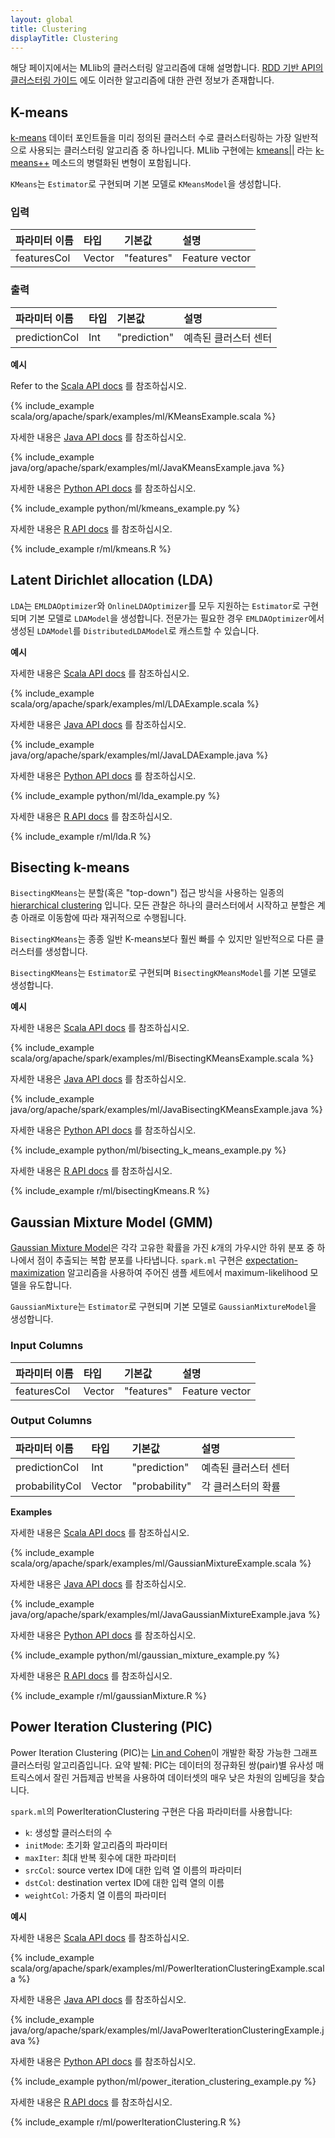 ```yaml
---
layout: global
title: Clustering
displayTitle: Clustering
---
```


해당 페이지에서는 MLlib의 클러스터링 알고리즘에 대해 설명합니다.
[RDD 기반 API의 클러스터링 가이드](mllib-clustering.html) 에도 이러한 알고리즘에 대한 관련 정보가 존재합니다.


## K-means

[k-means](http://en.wikipedia.org/wiki/K-means_clustering) 데이터 포인트들을 미리 정의된 클러스터 수로 클러스터링하는
가장 일반적으로 사용되는 클러스터링 알고리즘 중 하나입니다.
MLlib 구현에는 [kmeans||](http://theory.stanford.edu/~sergei/papers/vldb12-kmpar.pdf) 라는 [k-means++](http://en.wikipedia.org/wiki/K-means%2B%2B) 메소드의 병렬화된 변형이 포함됩니다.


`KMeans`는 `Estimator`로 구현되며 기본 모델로 `KMeansModel`을 생성합니다.

### 입력

<table class="table">
  <thead>
    <tr>
      <th align="left">파라미터 이름</th>
      <th align="left">타입</th>
      <th align="left">기본값</th>
      <th align="left">설명</th>
    </tr>
  </thead>
  <tbody>
    <tr>
      <td>featuresCol</td>
      <td>Vector</td>
      <td>"features"</td>
      <td>Feature vector</td>
    </tr>
  </tbody>
</table>

### 출력

<table class="table">
  <thead>
    <tr>
      <th align="left">파라미터 이름</th>
      <th align="left">타입</th>
      <th align="left">기본값</th>
      <th align="left">설명</th>
    </tr>
  </thead>
  <tbody>
    <tr>
      <td>predictionCol</td>
      <td>Int</td>
      <td>"prediction"</td>
      <td>예측된 클러스터 센터</td>
    </tr>
  </tbody>
</table>

**예시**

<div class="codetabs">

<div data-lang="scala" markdown="1">

Refer to the [Scala API docs](api/scala/org/apache/spark/ml/clustering/KMeans.html) 를 참조하십시오.

{% include_example scala/org/apache/spark/examples/ml/KMeansExample.scala %}
</div>

<div data-lang="java" markdown="1">

자세한 내용은 [Java API docs](api/java/org/apache/spark/ml/clustering/KMeans.html) 를 참조하십시오.

{% include_example java/org/apache/spark/examples/ml/JavaKMeansExample.java %}
</div>

<div data-lang="python" markdown="1">

자세한 내용은 [Python API docs](api/python/reference/api/pyspark.ml.clustering.KMeans.html) 를 참조하십시오.

{% include_example python/ml/kmeans_example.py %}
</div>

<div data-lang="r" markdown="1">

자세한 내용은 [R API docs](api/R/spark.kmeans.html) 를 참조하십시오.

{% include_example r/ml/kmeans.R %}
</div>

</div>

## Latent Dirichlet allocation (LDA)

`LDA`는 `EMLDAOptimizer`와 `OnlineLDAOptimizer`를 모두 지원하는 `Estimator`로 구현되며
기본 모델로 `LDAModel`을 생성합니다. 전문가는 필요한 경우 `EMLDAOptimizer`에서 생성된 `LDAModel`를
`DistributedLDAModel`로 캐스트할 수 있습니다.


**예시**

<div class="codetabs">

<div data-lang="scala" markdown="1">

자세한 내용은 [Scala API docs](api/scala/org/apache/spark/ml/clustering/LDA.html) 를 참조하십시오.

{% include_example scala/org/apache/spark/examples/ml/LDAExample.scala %}
</div>

<div data-lang="java" markdown="1">

자세한 내용은 [Java API docs](api/java/org/apache/spark/ml/clustering/LDA.html) 를 참조하십시오.

{% include_example java/org/apache/spark/examples/ml/JavaLDAExample.java %}
</div>

<div data-lang="python" markdown="1">

자세한 내용은 [Python API docs](api/python/reference/api/pyspark.ml.clustering.LDA.html) 를 참조하십시오.

{% include_example python/ml/lda_example.py %}
</div>

<div data-lang="r" markdown="1">

자세한 내용은 [R API docs](api/R/spark.lda.html) 를 참조하십시오.

{% include_example r/ml/lda.R %}
</div>

</div>

## Bisecting k-means

`BisectingKMeans`는 분할(혹은 "top-down") 접근 방식을 사용하는 일종의 [hierarchical clustering](https://en.wikipedia.org/wiki/Hierarchical_clustering) 입니다.
모든 관찰은 하나의 클러스터에서 시작하고 분할은 계층 아래로 이동함에 따라 재귀적으로 수행됩니다.

`BisectingKMeans`는 종종 일반 K-means보다 훨씬 빠를 수 있지만 일반적으로 다른 클러스터를 생성합니다.

`BisectingKMeans`는 `Estimator`로 구현되며 `BisectingKMeansModel`를 기본 모델로 생성합니다.

**예시**

<div class="codetabs">

<div data-lang="scala" markdown="1">

자세한 내용은 [Scala API docs](api/scala/org/apache/spark/ml/clustering/BisectingKMeans.html) 를 참조하십시오.

{% include_example scala/org/apache/spark/examples/ml/BisectingKMeansExample.scala %}
</div>

<div data-lang="java" markdown="1">

자세한 내용은 [Java API docs](api/java/org/apache/spark/ml/clustering/BisectingKMeans.html) 를 참조하십시오.

{% include_example java/org/apache/spark/examples/ml/JavaBisectingKMeansExample.java %}
</div>

<div data-lang="python" markdown="1">

자세한 내용은 [Python API docs](api/python/reference/api/pyspark.ml.clustering.BisectingKMeans.html) 를 참조하십시오.

{% include_example python/ml/bisecting_k_means_example.py %}
</div>

<div data-lang="r" markdown="1">

자세한 내용은 [R API docs](api/R/spark.bisectingKmeans.html) 를 참조하십시오.

{% include_example r/ml/bisectingKmeans.R %}
</div>
</div>

## Gaussian Mixture Model (GMM)

[Gaussian Mixture Model](http://en.wikipedia.org/wiki/Mixture_model#Multivariate_Gaussian_mixture_model)은
각각 고유한 확률을 가진 *k*개의 가우시안 하위 분포 중 하나에서 점이 추출되는 복합 분포를 나타냅니다.
`spark.ml` 구현은 [expectation-maximization](http://en.wikipedia.org/wiki/Expectation%E2%80%93maximization_algorithm) 
알고리즘을 사용하여 주어진 샘플 세트에서 maximum-likelihood 모델을 유도합니다.

`GaussianMixture`는 `Estimator`로 구현되며 기본 모델로 `GaussianMixtureModel`을 생성합니다.

### Input Columns

<table class="table">
  <thead>
    <tr>
      <th align="left">파라미터 이름</th>
      <th align="left">타입</th>
      <th align="left">기본값</th>
      <th align="left">설명</th>
    </tr>
  </thead>
  <tbody>
    <tr>
      <td>featuresCol</td>
      <td>Vector</td>
      <td>"features"</td>
      <td>Feature vector</td>
    </tr>
  </tbody>
</table>

### Output Columns

<table class="table">
  <thead>
    <tr>
      <th align="left">파라미터 이름</th>
      <th align="left">타입</th>
      <th align="left">기본값</th>
      <th align="left">설명</th>
    </tr>
  </thead>
  <tbody>
    <tr>
      <td>predictionCol</td>
      <td>Int</td>
      <td>"prediction"</td>
      <td>예측된 클러스터 센터</td>
    </tr>
    <tr>
      <td>probabilityCol</td>
      <td>Vector</td>
      <td>"probability"</td>
      <td>각 클러스터의 확률</td>
    </tr>
  </tbody>
</table>

**Examples**

<div class="codetabs">

<div data-lang="scala" markdown="1">

자세한 내용은 [Scala API docs](api/scala/org/apache/spark/ml/clustering/GaussianMixture.html) 를 참조하십시오.

{% include_example scala/org/apache/spark/examples/ml/GaussianMixtureExample.scala %}
</div>

<div data-lang="java" markdown="1">

자세한 내용은 [Java API docs](api/java/org/apache/spark/ml/clustering/GaussianMixture.html) 를 참조하십시오.

{% include_example java/org/apache/spark/examples/ml/JavaGaussianMixtureExample.java %}
</div>

<div data-lang="python" markdown="1">

자세한 내용은 [Python API docs](api/python/reference/api/pyspark.ml.clustering.GaussianMixture.html) 를 참조하십시오.

{% include_example python/ml/gaussian_mixture_example.py %}
</div>

<div data-lang="r" markdown="1">

자세한 내용은 [R API docs](api/R/spark.gaussianMixture.html) 를 참조하십시오.

{% include_example r/ml/gaussianMixture.R %}
</div>

</div>

## Power Iteration Clustering (PIC)

Power Iteration Clustering (PIC)는 [Lin and Cohen](http://www.cs.cmu.edu/~frank/papers/icml2010-pic-final.pdf)이 개발한
확장 가능한 그래프 클러스터링 알고리즘입니다.
요약 발췌: PIC는 데이터의 정규화된 쌍(pair)별 유사성 매트릭스에서 잘린 거듭제곱 반복을 사용하여 데이터셋의 매우 낮은 차원의 임베딩을 찾습니다.

`spark.ml`의 PowerIterationClustering 구현은 다음 파라미터를 사용합니다:

* `k`: 생성할 클러스터의 수
* `initMode`: 초기화 알고리즘의 파라미터
* `maxIter`: 최대 반복 횟수에 대한 파라미터
* `srcCol`: source vertex ID에 대한 입력 열 이름의 파라미터
* `dstCol`: destination vertex ID에 대한 입력 열의 이름
* `weightCol`: 가중치 열 이름의 파라미터

**예시**

<div class="codetabs">

<div data-lang="scala" markdown="1">

자세한 내용은 [Scala API docs](api/scala/org/apache/spark/ml/clustering/PowerIterationClustering.html) 를 참조하십시오.

{% include_example scala/org/apache/spark/examples/ml/PowerIterationClusteringExample.scala %}
</div>

<div data-lang="java" markdown="1">

자세한 내용은 [Java API docs](api/java/org/apache/spark/ml/clustering/PowerIterationClustering.html) 를 참조하십시오.

{% include_example java/org/apache/spark/examples/ml/JavaPowerIterationClusteringExample.java %}
</div>

<div data-lang="python" markdown="1">

자세한 내용은 [Python API docs](api/python/reference/api/pyspark.ml.clustering.PowerIterationClustering.html) 를 참조하십시오.

{% include_example python/ml/power_iteration_clustering_example.py %}
</div>

<div data-lang="r" markdown="1">

자세한 내용은 [R API docs](api/R/spark.powerIterationClustering.html) 를 참조하십시오.

{% include_example r/ml/powerIterationClustering.R %}
</div>

</div>
